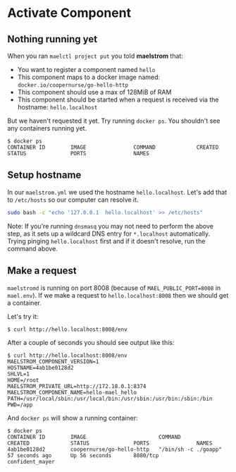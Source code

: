 
# Activate Component

## Nothing running yet

When you ran `maelctl project put` you told **maelstrom** that:

* You want to register a component named `hello`
* This component maps to a docker image named: `docker.io/coopernurse/go-hello-http`
* This component should use a max of 128MiB of RAM
* This component should be started when a request is received via the hostname: `hello.localhost`

But we haven't requested it yet.  Try running `docker ps`.  You shouldn't see any containers running yet.

```
$ docker ps
CONTAINER ID        IMAGE               COMMAND             CREATED             STATUS              PORTS               NAMES
```

## Setup hostname

In our `maelstrom.yml` we used the hostname `hello.localhost`. Let's add that to `/etc/hosts` so our 
computer can resolve it.

```bash
sudo bash -c "echo '127.0.0.1  hello.localhost' >> /etc/hosts"
```

Note: If you're running `dnsmasq` you may not need to perform the above step, as it sets up a wildcard
DNS entry for `*.localhost` automatically. Trying pinging `hello.localhost` first and if it doesn't resolve,
run the command above.

## Make a request

`maelstromd` is running on port 8008 (because of `MAEL_PUBLIC_PORT=8008` in `mael.env`).
If we make a request to `hello.localhost:8008` then we should get a container.

Let's try it:

```bash
$ curl http://hello.localhost:8008/env
```

After a couple of seconds you should see output like this:

```
$ curl http://hello.localhost:8008/env
MAELSTROM_COMPONENT_VERSION=1
HOSTNAME=4ab1be0128d2
SHLVL=1
HOME=/root
MAELSTROM_PRIVATE_URL=http://172.18.0.1:8374
MAELSTROM_COMPONENT_NAME=hello-mael_hello
PATH=/usr/local/sbin:/usr/local/bin:/usr/sbin:/usr/bin:/sbin:/bin
PWD=/app
```

And `docker ps` will show a running container:

```
$ docker ps
CONTAINER ID        IMAGE                       COMMAND                CREATED             STATUS              PORTS               NAMES
4ab1be0128d2        coopernurse/go-hello-http   "/bin/sh -c ./goapp"   57 seconds ago      Up 56 seconds       8080/tcp            confident_mayer
```